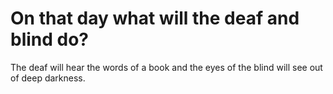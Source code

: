 # On that day what will the deaf and blind do?

The deaf will hear the words of a book and the eyes of the blind will see out of deep darkness.
